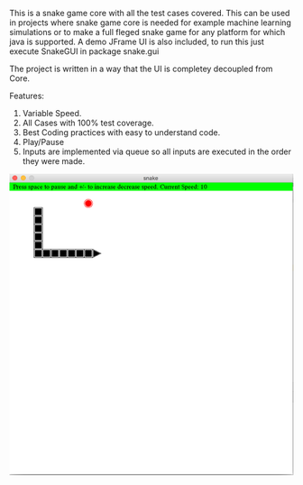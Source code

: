 This is a snake game core with all the test cases covered. This can be used in projects where snake game core is needed for example machine learning simulations or to make a full fleged snake game for any platform for which java is supported. A demo JFrame UI is also included, to run this just execute SnakeGUI in package snake.gui

The project is written in a way that the UI is completey decoupled from Core.

Features:
1. Variable Speed.
2. All Cases with 100% test coverage.
3. Best Coding practices with easy to understand code.
4. Play/Pause
5. Inputs are implemented via queue so all inputs are executed in the order they were made.


![Snake game screenshot](screenshot.png)


